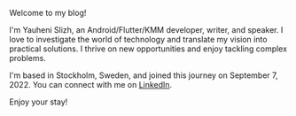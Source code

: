 Welcome to my blog!

I'm Yauheni Slizh, an Android/Flutter/KMM developer, writer, and speaker. I love to investigate the world of technology and translate my vision into practical solutions. I thrive on new opportunities and enjoy tackling complex problems.

I'm based in Stockholm, Sweden, and joined this journey on September 7, 2022. You can connect with me on [LinkedIn](https://www.linkedin.com/in/yauheni-slizh-5b7a7236/).

Enjoy your stay!
